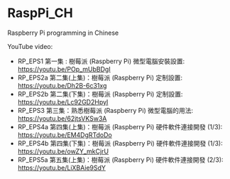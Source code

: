 # RaspPi_CH
Raspberry Pi programming in Chinese

YouTube video:
- RP_EPS1 第一集 : 樹莓派 (Raspberry Pi) 微型電腦安裝設置:            https://youtu.be/POp_mUbBDgI
- RP_EPS2a 第二集(上集)：樹莓派 (Raspberry Pi) 定制設置:              https://youtu.be/Dh2B-6c31xg
- RP_EPS2b 第二集(下集)：樹莓派 (Raspberry Pi) 定制設置:              https://youtu.be/Lc92GD2HpyI
- RP_EPS3 第三集：熟悉樹莓派 (Raspberry Pi) 微型電腦的用法:            https://youtu.be/62jtsVKSw3A
- RP_EPS4a 第四集(上集)：樹莓派 (Raspberry Pi) 硬件軟件連接開發 (1/3): https://youtu.be/EM4DgRTdoDo
- RP_EPS4b 第四集(下集)：樹莓派 (Raspberry Pi) 硬件軟件連接開發 (1/3): https://youtu.be/owZY_mkCjrU
- RP_EPS5a 第五集(上集)：樹莓派 (Raspberry Pi) 硬件軟件連接開發 (2/3): https://youtu.be/LiXBAie9SdY
